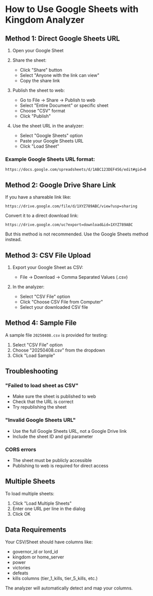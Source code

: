 # How to Use Google Sheets with Kingdom Analyzer

## Method 1: Direct Google Sheets URL

1. Open your Google Sheet
2. Share the sheet:
   - Click "Share" button
   - Select "Anyone with the link can view"
   - Copy the share link

3. Publish the sheet to web:
   - Go to File → Share → Publish to web
   - Select "Entire Document" or specific sheet
   - Choose "CSV" format
   - Click "Publish"

4. Use the sheet URL in the analyzer:
   - Select "Google Sheets" option
   - Paste your Google Sheets URL
   - Click "Load Sheet"

### Example Google Sheets URL format:
```
https://docs.google.com/spreadsheets/d/1ABC123DEF456/edit#gid=0
```

## Method 2: Google Drive Share Link

If you have a shareable link like:
```
https://drive.google.com/file/d/1XYZ789ABC/view?usp=sharing
```

Convert it to a direct download link:
```
https://drive.google.com/uc?export=download&id=1XYZ789ABC
```

But this method is not recommended. Use the Google Sheets method instead.

## Method 3: CSV File Upload

1. Export your Google Sheet as CSV:
   - File → Download → Comma Separated Values (.csv)
   
2. In the analyzer:
   - Select "CSV File" option
   - Click "Choose CSV File from Computer"
   - Select your downloaded CSV file

## Method 4: Sample File

A sample file `20250408.csv` is provided for testing:
1. Select "CSV File" option
2. Choose "20250408.csv" from the dropdown
3. Click "Load Sample"

## Troubleshooting

### "Failed to load sheet as CSV"
- Make sure the sheet is published to web
- Check that the URL is correct
- Try republishing the sheet

### "Invalid Google Sheets URL"
- Use the full Google Sheets URL, not a Google Drive link
- Include the sheet ID and gid parameter

### CORS errors
- The sheet must be publicly accessible
- Publishing to web is required for direct access

## Multiple Sheets

To load multiple sheets:
1. Click "Load Multiple Sheets"
2. Enter one URL per line in the dialog
3. Click OK

## Data Requirements

Your CSV/Sheet should have columns like:
- governor_id or lord_id
- kingdom or home_server
- power
- victories
- defeats
- kills columns (tier_1_kills, tier_5_kills, etc.)

The analyzer will automatically detect and map your columns.

